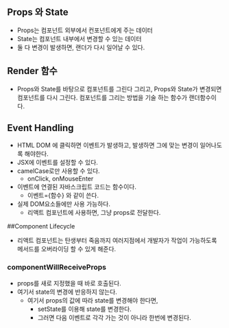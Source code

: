 ## Props 와 State

- Props는 컴포넌트 외부에서 컨포넌트에게 주는 데이터
- State는 컴포넌트 내부에서 변경할 수 있는 데이터
- 둘 다 변경이 발생하면, 랜더가 다시 일어날 수 있다.

## Render 함수

- Props와 State를 바탕으로 컴포넌트를 그린다 그리고, Props와 State가 변경되면  컴포넌트를 다시 그린다. 컴포넌트를 그리는 방법을 기술 하는 함수가 랜더함수이다.

## Event Handling
- HTML DOM 에 클릭하면 이벤트가 발생하고, 발생하면 그에 맞는 변경이 일어나도록 해야한다.
- JSX에 이벤트를 설정할 수 있다.
- camelCase로만 사용할 수 있다.
    - onClick, onMouseEnter
- 이벤트에 연결된 자바스크립트 코드는 함수이다.
    - 이벤트={함수} 와 같이 쓴다.
- 실제 DOM요소들에만 사용 가능하다.
    - 리액트 컴포넌트에 사용하면, 그냥 props로 전달한다.

##Component Lifecycle
- 리액트 컴포넌트는 탄생부터 죽음까지 여러지점에서 개발자가 작업이 가능하도록 메서드를 오버라이딩 할 수 있게 해준다.

### componentWillReceiveProps
- props를 새로 지정했을 때 바로 호출된다.
- 여기서 state의 변경에 반응하지 않는다.
    - 여기서 props의 값에 따라 state를 변경해야 한다면,
      - setState를 이용해 state를 변경한다.
      - 그러면 다음 이벤트로 각각 가는 것이 아니라 한번에 변경된다.